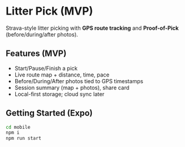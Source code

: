 # Litter Pick (MVP)

Strava-style litter picking with **GPS route tracking** and **Proof-of-Pick** (before/during/after photos).

## Features (MVP)
- Start/Pause/Finish a pick
- Live route map + distance, time, pace
- Before/During/After photos tied to GPS timestamps
- Session summary (map + photos), share card
- Local-first storage; cloud sync later

## Getting Started (Expo)
```bash
cd mobile
npm i
npm run start

